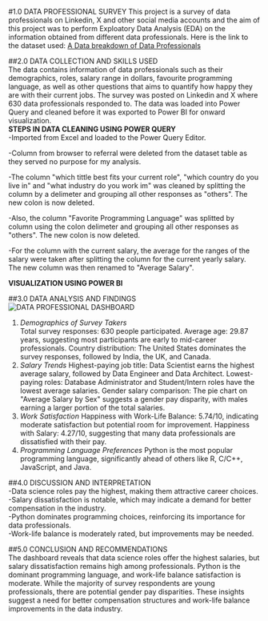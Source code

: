#1.0 DATA PROFESSIONAL SURVEY
This project is a survey of data professionals on Linkedin, X and other social media accounts and the aim of this project was to perform Exploatory Data Analysis (EDA) on the information obtained from different data professionals. Here is the link to the dataset used: [A Data breakdown of Data Professionals](https://github.com/AlexTheAnalyst/Power-BI)  

##2.0 DATA COLLECTION AND SKILLS USED  
The data contains information of data professionals such as their demographics, roles, salary range in dollars, favourite programming language, as well as other questions that aims to quantify how happy they are with their current jobs. The survey was posted on Linkedin and X where 630 data professionals responded to. The data was loaded into Power Query and cleaned before it was exported to Power BI for onward visualization.    
**STEPS IN DATA CLEANING USING POWER QUERY**  
-Imported from Excel and loaded to the Power Query Editor.  

-Column from browser to referral were deleted from the dataset table as they served no purpose for my analysis.  

-The column "which tittle best fits your current role", "which country do you live in" and "what industry do you work im" was cleaned by splitting the column by a delimeter and grouping all other responses as "others". The new colon is now deleted.  

-Also, the column "Favorite Programming Language" was splitted by column using the colon delimeter and grouping all other responses as "others". The new colon is now deleted.  

-For the column with the current salary, the average for the ranges of the salary were taken after splitting the column for the current yearly salary. The new column was then renamed to "Average Salary".  

**VISUALIZATION USING POWER BI**  

##3.0 DATA ANALYSIS AND FINDINGS  
![DATA PROFESSIONAL DASHBOARD](https://github.com/user-attachments/assets/b8215171-f66c-45ed-95d5-03eda2b0d82c)  

1. *Demographics of Survey Takers*  
Total survey responses: 630 people participated.
Average age: 29.87 years, suggesting most participants are early to mid-career professionals.
Country distribution: The United States dominates the survey responses, followed by India, the UK, and Canada.
2. *Salary Trends*
Highest-paying job title: Data Scientist earns the highest average salary, followed by Data Engineer and Data Architect.
Lowest-paying roles: Database Administrator and Student/Intern roles have the lowest average salaries.
Gender salary comparison: The pie chart on "Average Salary by Sex" suggests a gender pay disparity, with males earning a larger portion of the total salaries.
3. *Work Satisfaction*
Happiness with Work-Life Balance: 5.74/10, indicating moderate satisfaction but potential room for improvement.
Happiness with Salary: 4.27/10, suggesting that many data professionals are dissatisfied with their pay.
4. *Programming Language Preferences*
Python is the most popular programming language, significantly ahead of others like R, C/C++, JavaScript, and Java.

##4.0 DISCUSSION AND INTERPRETATION  
-Data science roles pay the highest, making them attractive career choices.  
-Salary dissatisfaction is notable, which may indicate a demand for better compensation in the industry.  
-Python dominates programming choices, reinforcing its importance for data professionals.  
-Work-life balance is moderately rated, but improvements may be needed.  

##5.0 CONCLUSION AND RECOMMENDATIONS  
The dashboard reveals that data science roles offer the highest salaries, but salary dissatisfaction remains high among professionals. Python is the dominant programming language, and work-life balance satisfaction is moderate. While the majority of survey respondents are young professionals, there are potential gender pay disparities. These insights suggest a need for better compensation structures and work-life balance improvements in the data industry.


